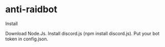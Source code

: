 # anti-raidbot

Install

Download Node.Js.
Install discord.js (npm install discord.js).
Put your bot token in config.json.
